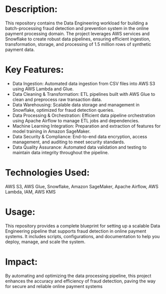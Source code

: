 # Description:
This repository contains the Data Engineering workload for building a batch-processing fraud detection and prevention system in the online payment processing domain. The project leverages AWS services and Snowflake to create robust data pipelines, ensuring efficient ingestion, transformation, storage, and processing of 1.5 million rows of synthetic payment data.

# Key Features:

- Data Ingestion: Automated data ingestion from CSV files into AWS S3 using AWS Lambda and Glue.
- Data Cleaning & Transformation: ETL pipelines built with AWS Glue to clean and preprocess raw transaction data.
- Data Warehousing: Scalable data storage and management in Snowflake, optimized for fraud detection queries.
- Data Processing & Orchestration: Efficient data pipeline orchestration using Apache Airflow to manage ETL jobs and dependencies.
- Machine Learning Integration: Preparation and extraction of features for model training in Amazon SageMaker.
- Data Security & Compliance: End-to-end data encryption, access management, and auditing to meet security standards.
- Data Quality Assurance: Automated data validation and testing to maintain data integrity throughout the pipeline.

# Technologies Used:
AWS S3, AWS Glue, Snowflake, Amazon SageMaker, Apache Airflow, AWS Lambda, IAM, AWS KMS

# Usage:
This repository provides a complete blueprint for setting up a scalable Data Engineering pipeline that supports fraud detection in online payment systems. It includes scripts, configurations, and documentation to help you deploy, manage, and scale the system.

# Impact:
By automating and optimizing the data processing pipeline, this project enhances the accuracy and efficiency of fraud detection, paving the way for secure and reliable online payment systems
